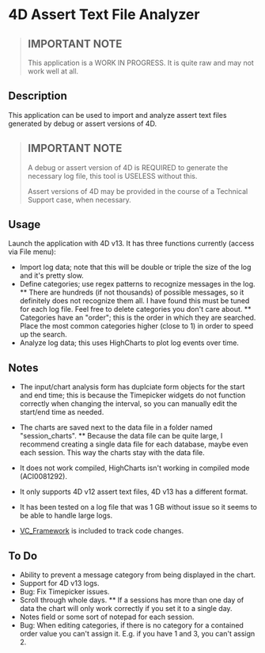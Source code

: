 # 4D Assert Text File Analyzer

> ## IMPORTANT NOTE
> This application is a WORK IN PROGRESS. It is quite raw and may not work well at all.

## Description

This application can be used to import and analyze assert text files generated by debug or assert versions of 4D.

> ## IMPORTANT NOTE
> A debug or assert version of 4D is REQUIRED to generate the necessary log file, this tool is USELESS without this.
> 
> Assert versions of 4D may be provided in the course of a Technical Support case, when necessary.

## Usage

Launch the application with 4D v13.  It has three functions currently (access via File menu):

* Import log data; note that this will be double or triple the size of the log and it's pretty slow.
* Define categories; use regex patterns to recognize messages in the log.
** There are hundreds (if not thousands) of possible messages, so it definitely does not recognize them all.  I have found this must be tuned for each log file. Feel free to delete categories you don't care about.
** Categories have an "order"; this is the order in which they are searched. Place the most common categories higher (close to 1) in order to speed up the search.
* Analyze log data; this uses HighCharts to plot log events over time.

## Notes

* The input/chart analysis form has duplciate form objects for the start and end time; this is because the Timepicker widgets do not function correctly when changing the interval, so you can manually edit the start/end time as needed.
* The charts are saved next to the data file in a folder named "session_charts".
** Because the data file can be quite large, I recommend creating a single data file for each database, maybe even each session. This way the charts stay with the data file.
* It does not work compiled, HighCharts isn't working in compiled mode (ACI0081292).
* It only supports 4D v12 assert text files, 4D v13 has a different format.
* It has been tested on a log file that was 1 GB without issue so it seems to be able to handle large logs.

* [VC_Framework](https://github.com/4D/vc-framework-v13) is included to track code changes.

## To Do

* Ability to prevent a message category from being displayed in the chart.
* Support for 4D v13 logs.
* Bug: Fix Timepicker issues.
* Scroll through whole days.
** If a sessions has more than one day of data the chart will only work correctly if you set it to a single day.
* Notes field or some sort of notepad for each session.
* Bug: When editing categories, if there is no category for a contained order value you can't assign it. E.g. if you have 1 and 3, you can't assign 2.